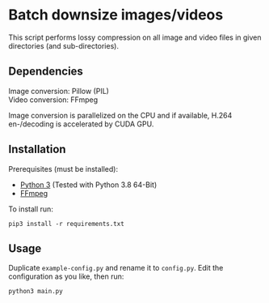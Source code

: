 # Batch downsize images/videos

This script performs lossy compression on all image and video files in given directories (and sub-directories).

## Dependencies

Image conversion: Pillow (PIL)  
Video conversion: FFmpeg

Image conversion is parallelized on the CPU and if available, H.264 en-/decoding is accelerated by CUDA GPU.

## Installation

Prerequisites (must be installed):
 - [Python 3](https://www.python.org/) (Tested with Python 3.8 64-Bit)
 - [FFmpeg](https://ffmpeg.org/)

To install run:
```
pip3 install -r requirements.txt
```

## Usage

Duplicate `example-config.py` and rename it to `config.py`. Edit the configuration as you like, then run:
```
python3 main.py
```